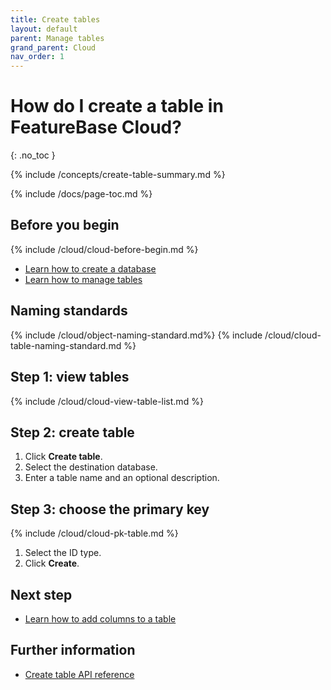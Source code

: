 ```yaml
---
title: Create tables
layout: default
parent: Manage tables
grand_parent: Cloud
nav_order: 1
---
```


# How do I create a table in FeatureBase Cloud?
{: .no_toc }

{% include /concepts/create-table-summary.md %}

{% include /docs/page-toc.md %}

## Before you begin

{% include /cloud/cloud-before-begin.md %}
* [Learn how to create a database](/cloud/cloud-databases/cloud-db-create)
* [Learn how to manage tables](/cloud/cloud-databases/cloud-table-manage)

## Naming standards

{% include /cloud/object-naming-standard.md%}
{% include /cloud/cloud-table-naming-standard.md %}

## Step 1: view tables

{% include /cloud/cloud-view-table-list.md %}

## Step 2: create table

1. Click **Create table**.
2. Select the destination database.
3. Enter a table name and an optional description.

## Step 3: choose the primary key

{% include /cloud/cloud-pk-table.md %}

1. Select the ID type.
2. Click **Create**.

## Next step

* [Learn how to add columns to a table](/cloud/cloud-databases/cloud-table-add-column)

## Further information

* [Create table API reference](https://api-docs-featurebase-cloud.redoc.ly/v2#operation/createTable)
